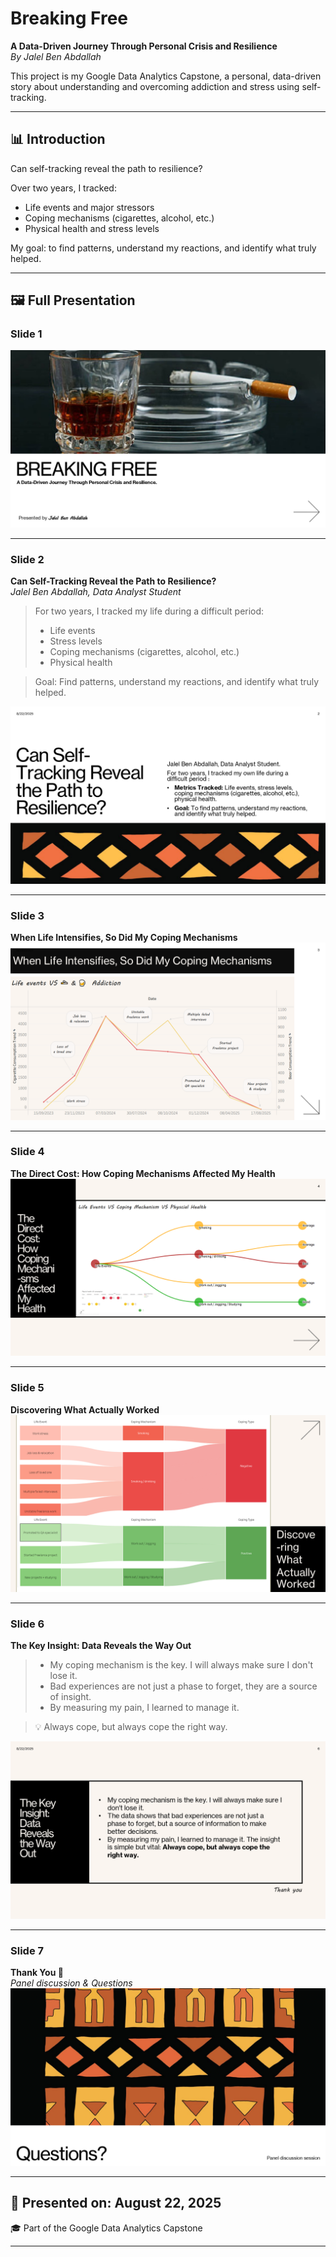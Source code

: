# Breaking Free  
**A Data-Driven Journey Through Personal Crisis and Resilience**  
*By Jalel Ben Abdallah*  

This project is my Google Data Analytics Capstone, a personal, data-driven story about understanding and overcoming addiction and stress using self-tracking.

---

## 📊 Introduction

Can self-tracking reveal the path to resilience?

Over two years, I tracked:
- Life events and major stressors
- Coping mechanisms (cigarettes, alcohol, etc.)
- Physical health and stress levels

My goal: to find patterns, understand my reactions, and identify what truly helped.

---

## 🖼️ Full Presentation

### Slide 1  
![Slide 1](Slide1.PNG)

---

### Slide 2  
**Can Self-Tracking Reveal the Path to Resilience?**  
*Jalel Ben Abdallah, Data Analyst Student*  
> For two years, I tracked my life during a difficult period:
> - Life events
> - Stress levels
> - Coping mechanisms (cigarettes, alcohol, etc.)
> - Physical health

> Goal: Find patterns, understand my reactions, and identify what truly helped.

![Slide 2](Slide2.PNG)

---

### Slide 3  
**When Life Intensifies, So Did My Coping Mechanisms**  
![Slide 3](Slide3.PNG)

---

### Slide 4  
**The Direct Cost: How Coping Mechanisms Affected My Health**  
![Slide 4](Slide4.PNG)

---

### Slide 5  
**Discovering What Actually Worked**  
![Slide 5](Slide5.PNG)

---

### Slide 6  
**The Key Insight: Data Reveals the Way Out**  
> - My coping mechanism is the key. I will always make sure I don't lose it.  
> - Bad experiences are not just a phase to forget, they are a source of insight.  
> - By measuring my pain, I learned to manage it.

> 💡 Always cope, but always cope the right way.

![Slide 6](Slide6.PNG)

---

### Slide 7  
**Thank You 🙏**  
*Panel discussion & Questions*  
![Slide 7](Slide7.PNG)

---

## 📅 Presented on: August 22, 2025  
🎓 Part of the Google Data Analytics Capstone

---

